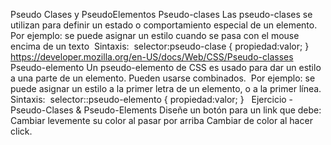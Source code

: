 Pseudo Clases y PseudoElementos
Pseudo-clases
Las pseudo-clases se utilizan para definir un estado o comportamiento especial de un elemento.
​
Por ejemplo: se puede asignar un estilo cuando se pasa con el mouse encima de un texto
​
Sintaxis:
​
selector:pseudo-clase {
propiedad:valor;
}
​
​
​
https://developer.mozilla.org/en-US/docs/Web/CSS/Pseudo-classes
​
Pseudo-elemento
Un pseudo-elemento de CSS es usado para dar un estilo a una parte de un elemento. Pueden usarse combinados.
​
Por ejemplo: se puede asignar un estilo a la primer letra de un elemento, o a la primer línea.
​
Sintaxis:
​
selector::pseudo-elemento {
propiedad:valor;
}
​
​
​
Ejercicio - Pseudo-Clases & Pseudo-Elements
Diseñe un botón para un link que debe:
Cambiar levemente su color al pasar por arriba
Cambiar de color al hacer click.
​
